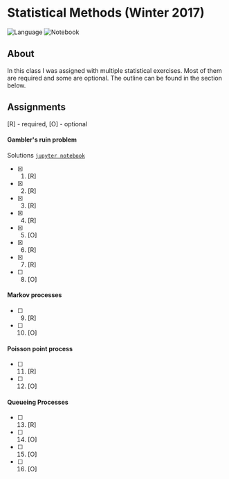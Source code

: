 # Statistical Methods (Winter 2017)
![Language](https://img.shields.io/badge/python-v3.6.3-blue.svg)
![Notebook](https://img.shields.io/badge/jupyter-v5.2.1-orange.svg)

## About

In this class I was assigned with multiple statistical exercises. Most of them are required and some are optional. The outline can be found in the section below.

## Assignments

[R] - required, [O] - optional

#### Gambler's ruin problem

Solutions [`jupyter notebook`](gamblers-ruin-problem.ipynb)

- [x] 1. [R]
- [x] 2. [R]
- [x] 3. [R]
- [x] 4. [R]
- [x] 5. [O]
- [x] 6. [R]
- [x] 7. [R]
- [ ] 8. [O]

#### Markov processes

- [ ] 9. [R]
- [ ] 10. [O]

#### Poisson point process

- [ ] 11. [R]
- [ ] 12. [O]

#### Queueing Processes

- [ ] 13. [R]
- [ ] 14. [O]
- [ ] 15. [O]
- [ ] 16. [O]
